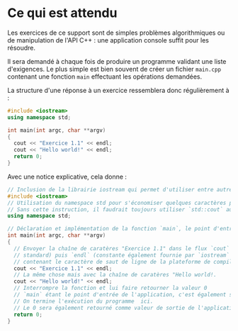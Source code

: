 # Ce qui est attendu

Les exercices de ce support sont de simples problèmes algorithmiques ou de manipulation de l'API C++ : une application  console suffit pour les résoudre.

Il sera demandé à chaque fois de produire un programme validant une liste d'exigences.
Le plus simple est bien souvent de créer un fichier `main.cpp` contenant une fonction `main` effectuant les opérations demandées.

La structure d'une réponse à un exercice ressemblera donc régulièrement à :
```c++
#include <iostream>
using namespace std;

int main(int argc, char **argv)
{
  cout << "Exercice 1.1" << endl;
  cout << "Hello world!" << endl;
  return 0;
}
```

Avec une notice explicative, cela donne :
```c++
// Inclusion de la librairie iostream qui permet d'utiliser entre autre `cin` & `cout`
#include <iostream>
// Utilisation du namespace std pour s'économiser quelques caractères plus bas.
// Sans cette instruction, il faudrait toujours utiliser `std::cout` au lieu de `cout`
using namespace std;

// Déclaration et implémentation de la fonction `main`, le point d'entrée de l'application
int main(int argc, char **argv)
{
  // Envoyer la chaîne de caratères "Exercice 1.1" dans le flux `cout` (sortie
  // standard) puis `endl` (constante également fournie par `iostream` et
  // contenant le caractère de saut de ligne de la plateforme de compilation).
  cout << "Exercice 1.1" << endl;
  // La même chose mais avec la chaîne de caratères "Hello world!.
  cout << "Hello world!" << endl;
  // Interrompre la fonction et lui faire retourner la valeur 0
  // `main` étant le point d'entrée de l'application, c'est également sa srotie.
  // On termine l'exécution du programme  ici.
  // Le 0 sera également retourné comme valeur de sortie de l'application.
  return 0;
}
```
